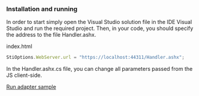 
### Installation and running
In order to start simply open the Visual Studio solution file in the IDE Visual Studio and run the required project. Then, in your code, you should specify the address to the file Handler.ashx.

index.html
```js
StiOptions.WebServer.url = "https://localhost:44311/Handler.ashx";
```

In the Handler.ashx.cs file, you can change all parameters passed from the JS client-side.

[Run adapter sample](https://github.com/stimulsoft/Samples-JS/tree/master/ASP.NET/02.%20Connect%20to%20databases)